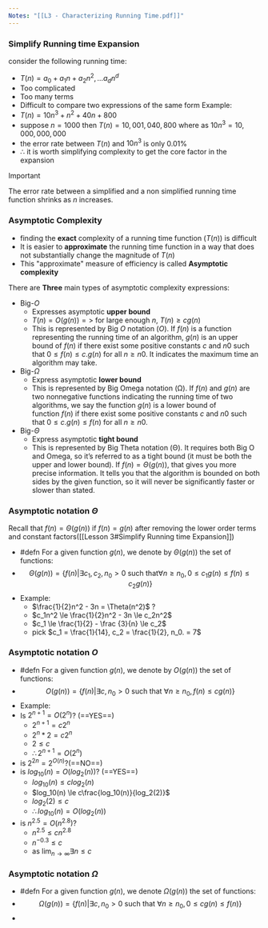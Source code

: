 ```yaml
---
Notes: "[[L3 - Characterizing Running Time.pdf]]"
---
```

### Simplify Running time Expansion
consider the following running time:
- $T(n) = a_0 + a_1n +a_2n^2, ... a_dn^d$
- Too complicated
- Too many terms
- Difficult to compare two expressions of the same form
Example:
- $T(n) = 10n^3 + n^2 + 40n + 800$
- suppose $n = 1000$ then $T(n) = 10,001,040,800$ where as $10n^3 = 10,000,000,000$
- the error rate between $T(n)$ and $10n^3$ is only 0.01%
- $\therefore$ it is worth simplifying complexity to get the core factor in the expansion

>[!important]
>The error rate between a simplified and a non simplified running time function shrinks as $n$ increases.

### Asymptotic Complexity
- finding the **exact** complexity of a running time function ($T(n)$) is difficult
- It is easier to **approximate** the running time function in a way that does not substantially change the magnitude of $T(n)$
- This "approximate" measure of efficiency is called **Asymptotic complexity**

There are **Three** main types of asymptotic complexity expressions:
- Big-$O$ 
	- Expresses asymptotic **upper bound**
	- $T(n) = O(g(n)) =>$ for large enough $n$, $T(n) \ge cg(n)$  
	- This is represented by Big $O$ notation ($O$). If $f(n)$ is a function representing the running time of an algorithm, $g(n)$ is an upper bound of $f(n)$ if there exist some positive constants $c$ and $n0$ such that $0 ≤ f(n) ≤ c.g(n)$ for all $n ≥ n0$. It indicates the maximum time an algorithm may take.
- Big-$\Omega$ 
	- Express asymptotic **lower bound**
	- This is represented by Big Omega notation (Ω). If $f(n)$ and $g(n)$ are two nonnegative functions indicating the running time of two algorithms, we say the function $g(n)$ is a lower bound of function $f(n)$ if there exist some positive constants $c$ and $n0$ such that $0 ≤ c.g(n) ≤ f(n)$ for all $n ≥ n0$.
- Big-$\Theta$ 
	- Express asymptotic **tight bound**
	- This is represented by Big Theta notation (Θ). It requires both Big O and Omega, so it’s referred to as a tight bound (it must be both the upper and lower bound). If $f(n) = Θ(g(n))$, that gives you more precise information. It tells you that the algorithm is bounded on both sides by the given function, so it will never be significantly faster or slower than stated.

### Asymptotic notation $\Theta$
Recall that $f(n) = \Theta(g(n))$ if $f(n) = g(n)$ after removing the lower order terms and constant factors([[Lesson 3#Simplify Running time Expansion]])
- #defn For a given function $g(n)$, we denote by $\Theta(g(n))$ the set of functions:
- $$\Theta(g(n)) = \{f(n)|\exists c_1, c_2, n_0 > 0 \text{ such that}\forall n \ge n_0, 0\le c_1g(n)\le f(n)\le c_2g(n) \}$$
- Example: 
	- $\frac{1}{2}n^2 - 3n = \Theta(n^2)$ ?
	- $c_1n^2 \le \frac{1}{2}n^2 - 3n \le c_2n^2$
	- $c_1 \le \frac{1}{2} - \frac {3}{n} \le c_2$
	- pick $c_1 = \frac{1}{14}, c_2 = \frac{1}{2}, n_0. = 7$

### Asymptotic notation $O$
- #defn For a given function $g(n)$, we denote by $O(g(n))$ the set of functions:
- $$O(g(n)) = \{f(n)|\exists c, n_0 > 0 \text{ such that }\forall n\ge n_0, f(n) \le cg(n)\}$$
- Example:
- Is $2^{n+1} = O(2^n)$? (==YES==)
	- $2^{n+1} = c2^n$
	- $2^n * 2 = c2^n$
	- $2 \le c$ 
	- $\therefore 2^{n+1} = O(2^n)$ 
- is $2^{2n} = 2^{O(n)}$?(==NO==)
- is $log_10(n) = O(log_2(n))$? (==YES==)
	- $log_10(n) \le clog_2(n)$
	- $log_10(n) \le c\frac{log_10(n)}{log_2(2)}$
	- $log_2(2) \le c$
	- $\therefore log_10(n) = O(log_2(n))$ 
- is $n^2.5 = O(n^2.8)$?
	- $n^{2.5} \le cn^{2.8}$
	- $n^{-0.3} \le c$
	- as $\lim_{{n \to \infty}} \exists n \le c$

### Asymptotic notation $\Omega$
- #defn For a given function $g(n)$, we denote $\Omega(g(n))$ the set of functions:
- $$\Omega(g(n)) = \{f(n)|\exists c, n_0 > 0 \text{ such that } \forall n\ge n_0, 0 \le cg(n) \le f(n)\}$$
- 